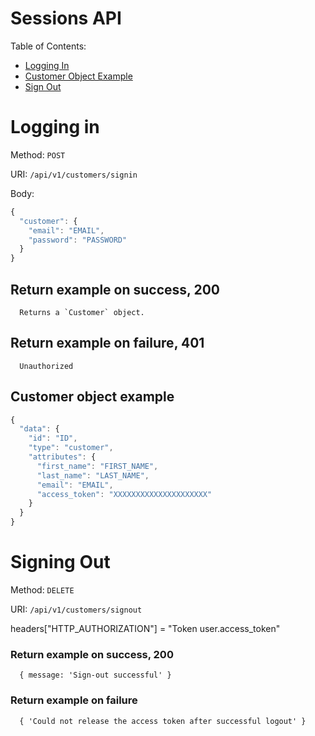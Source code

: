 # Sessions API

Table of Contents:

- [Logging In](#logging-in)
- [Customer Object Example](#customer-object-example)
- [Sign Out](#signing-out)

# Logging in

Method: `POST`

URI: `/api/v1/customers/signin`

Body:

```javascript
{
  "customer": {
    "email": "EMAIL",
    "password": "PASSWORD"
  }
}
```

## Return example on success, 200

```
  Returns a `Customer` object.

```

## Return example on failure, 401

```
  Unauthorized

```


## Customer object example

```javascript
{
  "data": {
    "id": "ID",
    "type": "customer",
    "attributes": {
      "first_name": "FIRST_NAME",
      "last_name": "LAST_NAME",
      "email": "EMAIL",
      "access_token": "XXXXXXXXXXXXXXXXXXXXX"
    }
  }
}
```

# Signing Out

Method: `DELETE`

URI: `/api/v1/customers/signout`

headers["HTTP_AUTHORIZATION"] = "Token user.access_token"

### Return example on success, 200

```
  { message: 'Sign-out successful' }

```

### Return example on failure

```
  { 'Could not release the access token after successful logout' }
```
